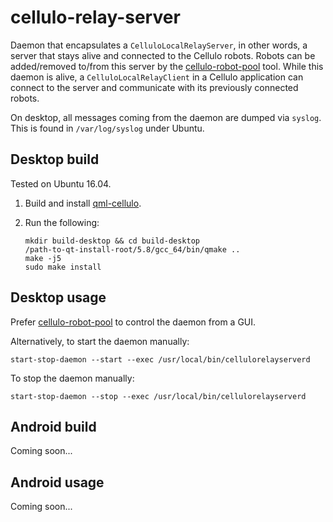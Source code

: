 cellulo-relay-server
====================

Daemon that encapsulates a `CelluloLocalRelayServer`, in other words, a server that stays alive and connected to the
Cellulo robots. Robots can be added/removed to/from this server by the [cellulo-robot-pool](../cellulo-robot-pool) tool.
While this daemon is alive, a `CelluloLocalRelayClient` in a Cellulo application can connect to the server and communicate
with its previously connected robots.

On desktop, all messages coming from the daemon are dumped via `syslog`. This is found in `/var/log/syslog` under Ubuntu.

Desktop build
-------------

Tested on Ubuntu 16.04.

1. Build and install [qml-cellulo](../../).
1. Run the following:

    ```
    mkdir build-desktop && cd build-desktop
    /path-to-qt-install-root/5.8/gcc_64/bin/qmake ..
    make -j5
    sudo make install
    ```

Desktop usage
-------------

Prefer [cellulo-robot-pool](../cellulo-robot-pool) to control the daemon from a GUI.

Alternatively, to start the daemon manually:

```
start-stop-daemon --start --exec /usr/local/bin/cellulorelayserverd
```

To stop the daemon manually:

```
start-stop-daemon --stop --exec /usr/local/bin/cellulorelayserverd
```

Android build
-------------

Coming soon...

Android usage
-------------

Coming soon...
